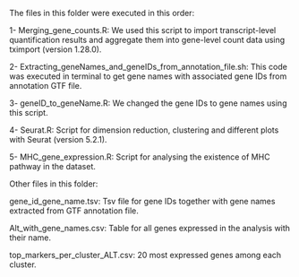 The files in this folder were executed in this order:

1- Merging_gene_counts.R:
	We used this script to import transcript-level quantification results and aggregate them into gene-level count data using tximport (version 1.28.0).

2- Extracting_geneNames_and_geneIDs_from_annotation_file.sh:
	This code was executed in terminal to get gene names with associated gene IDs from annotation GTF file.

3- geneID_to_geneName.R:
	We changed the gene IDs to gene names using this script.

4- Seurat.R:
	Script for dimension reduction, clustering and different plots with Seurat (version 5.2.1).

5- MHC_gene_expression.R:
	Script for analysing the existence of MHC pathway in the dataset.
	



Other files in this folder:

gene_id_gene_name.tsv:
	Tsv file for gene IDs together with gene names extracted from GTF annotation file.

Alt_with_gene_names.csv:
	Table for all genes expressed in the analysis with their name.

top_markers_per_cluster_ALT.csv:
	20 most expressed genes among each cluster.